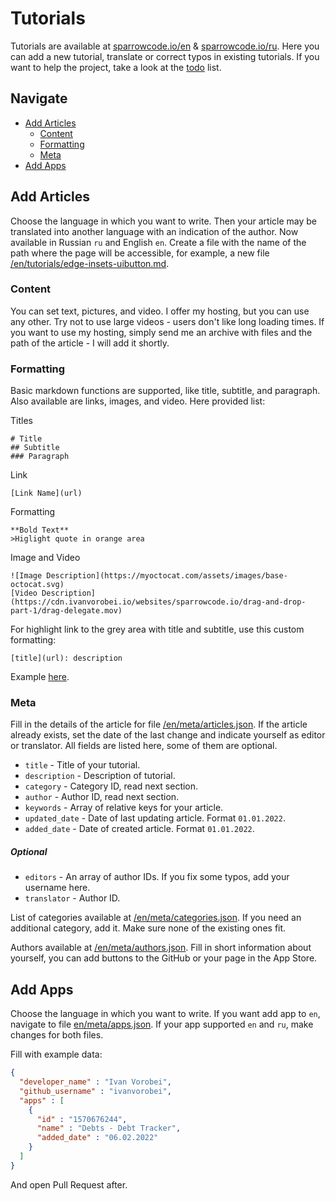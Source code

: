 # Tutorials

Tutorials are available at [sparrowcode.io/en](https://sparrowcode.io/en) & [sparrowcode.io/ru](https://sparrowcode.io).
Here you can add a new tutorial, translate or correct typos in existing tutorials. If you want to help the project, take a look at the [todo](https://github.com/sparrowcode/tutorials/blob/main/TODO.md) list.

## Navigate

- [Add Articles](#add-articles)
  - [Content](#content)
  - [Formatting](#formatting)
  - [Meta](#meta)
- [Add Apps](#add-apps)

## Add Articles

Choose the language in which you want to write. Then your article may be translated into another language with an indication of the author. Now available in Russian `ru` and English `en`.
Create a file with the name of the path where the page will be accessible, for example, a new file [/en/tutorials/edge-insets-uibutton.md](/en/tutorials/edge-insets-uibutton.md).

### Content

You can set text, pictures, and video. I offer my hosting, but you can use any other. Try not to use large videos - users don't like long loading times. If you want to use my hosting, simply send me an archive with files and the path of the article - I will add it shortly.

### Formatting

Basic markdown functions are supported, like title, subtitle, and paragraph. Also available are links, images, and video. Here provided list:

Titles

```
# Title
## Subtitle
### Paragraph
```

Link

```
[Link Name](url)
```

Formatting

```
**Bold Text**
>Higlight quote in orange area 
```

Image and Video
 
```
![Image Description](https://myoctocat.com/assets/images/base-octocat.svg)
[Video Description](https://cdn.ivanvorobei.io/websites/sparrowcode.io/drag-and-drop-part-1/drag-delegate.mov)
```

For highlight link to the grey area with title and subtitle, use this custom formatting:

```
[title](url): description
```
Example [here](https://sparrowcode.io/resources-for-ios-developer).

### Meta

Fill in the details of the article for file [/en/meta/articles.json](/en/meta/articles.json). If the article already exists, set the date of the last change and indicate yourself as editor or translator. All fields are listed here, some of them are optional.

- `title` - Title of your tutorial.
- `description` - Description of tutorial.
- `category` - Category ID, read next section.
- `author` - Author ID, read next section.
- `keywords` - Array of relative keys for your article.
- `updated_date` - Date of last updating article. Format `01.01.2022`.
- `added_date` - Date of created article. Format `01.01.2022`.

##### Optional

- `editors` - An array of author IDs. If you fix some typos, add your username here. 
- `translator` - Author ID.

List of categories available at [/en/meta/categories.json](/en/meta/categories.json). If you need an additional category, add it. Make sure none of the existing ones fit.

Authors available at [/en/meta/authors.json](/en/meta/authors.json). Fill in short information about yourself, you can add buttons to the GitHub or your page in the App Store.

## Add Apps

Choose the language in which you want to write. If you want add app to `en`, navigate to file [en/meta/apps.json](en/meta/apps.json). If your app supported `en` and `ru`, make changes for both files.

Fill with example data: 

```json
{
  "developer_name" : "Ivan Vorobei",
  "github_username" : "ivanvorobei",
  "apps" : [
    {
      "id" : "1570676244",
      "name" : "Debts - Debt Tracker",
      "added_date" : "06.02.2022"
    }
  ]
}
```

And open Pull Request after.
